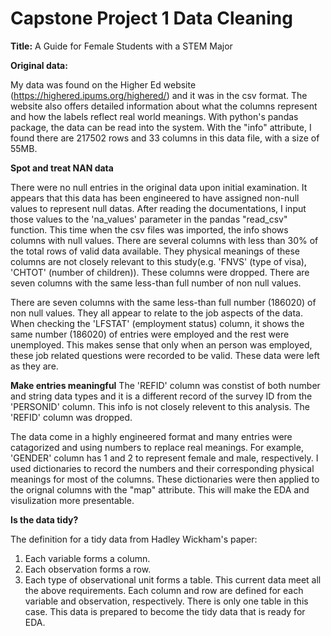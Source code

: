 # Capstone Project 1 Data Cleaning

**Title:** A Guide for Female Students with a STEM Major


**Original data:** 

My data was found on the Higher Ed website (https://highered.ipums.org/highered/) and it was in the csv format. The website also offers detailed information about what the columns represent and how the labels reflect real world meanings. With python's pandas package, the data can be read into the system. With the "info" attribute, I found there are 217502 rows and 33 columns in this data file, with a size of 55MB.  


**Spot and treat NAN data** 

There were no null entries in the original data upon initial examination. It appears that this data has been engineered to have assigned non-null values to represent null datas. After reading the documentations, I input those values to the 'na\_values' parameter in the pandas "read\_csv" function. This time when the csv files was imported, the info shows columns with null values. There are several columns with less than 30% of the total rows of valid data available. They physical meanings of these columns are not closely relevant to this study(e.g. 'FNVS' (type of visa), 'CHTOT' (number of children)). These columns were dropped. There are seven columns with the same less-than full number of non null values. 

There are seven columns with the same less-than full number (186020) of non null values. They all appear to relate to the job aspects of the data. When checking the 'LFSTAT' (employment status) column, it shows the same number (186020) of entries were employed and the rest were unemployed. This makes sense that only when an person was employed, these job related questions were recorded to be valid. These data were left as they are. 


**Make entries meaningful**
The 'REFID' column was constist of both number and string data types and it is a different record of the survey ID from the 'PERSONID' column. This info is not closely relevent to this analysis. The 'REFID' column was dropped.   

The data come in a highly engineered format and many entries were catagorized and using numbers to replace real meanings. For example, 'GENDER' column has 1 and 2 to represent female and male, respectively. I used dictionaries to record the numbers and their corresponding physical meanings for most of the columns. These dictionaries were then applied to the orignal columns with the "map" attribute. This will make the EDA and visulization more presentable. 


**Is the data tidy?**

The definition for a tidy data from Hadley Wickham's paper:
1. Each variable forms a column.
2. Each observation forms a row.
3. Each type of observational unit forms a table.
This current data meet all the above requirements. Each column and row are defined for each variable and observation, respectively. There is only one table in this case. This data is prepared to become the tidy data that is ready for EDA. 


